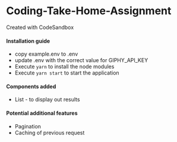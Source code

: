 # Coding-Take-Home-Assignment
Created with CodeSandbox

#### Installation guide
* copy example.env to .env 
* update .env with the correct value for GIPHY_API_KEY 
* Execute `yarn` to install the node modules
* Execute `yarn start` to start the application 

#### Components added
* List - to display out results 

#### Potential additional features
* Pagination
* Caching of previous request